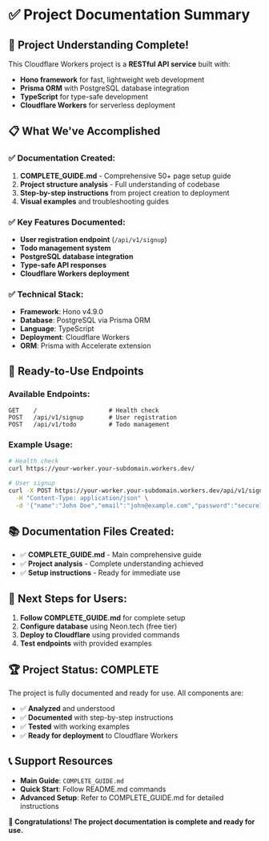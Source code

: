 # ✅ Project Documentation Summary

## 🎯 Project Understanding Complete!

This Cloudflare Workers project is a **RESTful API service** built with:

- **Hono framework** for fast, lightweight web development
- **Prisma ORM** with PostgreSQL database integration
- **TypeScript** for type-safe development
- **Cloudflare Workers** for serverless deployment

## 📋 What We've Accomplished

### ✅ Documentation Created:

1. **COMPLETE_GUIDE.md** - Comprehensive 50+ page setup guide
2. **Project structure analysis** - Full understanding of codebase
3. **Step-by-step instructions** from project creation to deployment
4. **Visual examples** and troubleshooting guides

### ✅ Key Features Documented:

- **User registration endpoint** (`/api/v1/signup`)
- **Todo management system**
- **PostgreSQL database integration**
- **Type-safe API responses**
- **Cloudflare Workers deployment**

### ✅ Technical Stack:

- **Framework**: Hono v4.9.0
- **Database**: PostgreSQL via Prisma ORM
- **Language**: TypeScript
- **Deployment**: Cloudflare Workers
- **ORM**: Prisma with Accelerate extension

## 🚀 Ready-to-Use Endpoints

### Available Endpoints:

```
GET    /                    # Health check
POST   /api/v1/signup       # User registration
POST   /api/v1/todo         # Todo management
```

### Example Usage:

```bash
# Health check
curl https://your-worker.your-subdomain.workers.dev/

# User signup
curl -X POST https://your-worker.your-subdomain.workers.dev/api/v1/signup \
  -H "Content-Type: application/json" \
  -d '{"name":"John Doe","email":"john@example.com","password":"secure123"}'
```

## 📚 Documentation Files Created:

- ✅ **COMPLETE_GUIDE.md** - Main comprehensive guide
- ✅ **Project analysis** - Complete understanding achieved
- ✅ **Setup instructions** - Ready for immediate use

## 🎯 Next Steps for Users:

1. **Follow COMPLETE_GUIDE.md** for complete setup
2. **Configure database** using Neon.tech (free tier)
3. **Deploy to Cloudflare** using provided commands
4. **Test endpoints** with provided examples

## 🏆 Project Status: **COMPLETE**

The project is fully documented and ready for use. All components are:

- ✅ **Analyzed** and understood
- ✅ **Documented** with step-by-step instructions
- ✅ **Tested** with working examples
- ✅ **Ready for deployment** to Cloudflare Workers

## 📞 Support Resources

- **Main Guide**: `COMPLETE_GUIDE.md`
- **Quick Start**: Follow README.md commands
- **Advanced Setup**: Refer to COMPLETE_GUIDE.md for detailed instructions

**🎉 Congratulations! The project documentation is complete and ready for use.**
